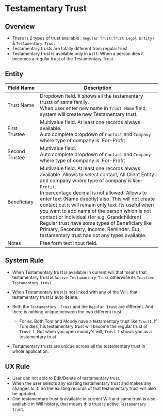 # Testamentary Trust

## Overview

- There is 2 types of trust available : `Regular Trust(Trust Legal Entity)` & `Testamentary Trust`. 
- Testamentary trusts are totally different from regular trust.
- Testamentary trust is available only in `Will`. When a person dies it becomes a regular trust of the Testamentary Trust.

## Entity

| Field Name     | Description                                                  |
| -------------- | ------------------------------------------------------------ |
| Trust Name     | Dropdown field. It shows all the testamentary trusts of same family.<br/>When user enter new name in `Trust Name` field, system will create new Testamentary trust. |
| First Trustee  | Multivalue field. At least one records always available.<br />Auto complete dropdown of `Contact` and `Company` where type of company is `For-Profit | Professional Services | Legal` and `For-Profit | Professional Services | Banking/Credit`. |
| Second Trustee | Multivalue field.<br />Auto complete dropdown of `Contact` and `Company` where type of company is `For-Profit | Professional Services | Legal` and `For-Profit | Professional Services | Banking/Credit`. |
| Beneficiary    | Multivalue field. At least one records always available. Allows to select contact, All Client Entity and company where type of company is `Non-Profit`. <br />In percentage decimal is not allowed. Allows to enter text (Name directly) also. This will not create contact but it will remain only text. Its useful when you want to add name of the person which is not contact or Individual (for e.g. Grandchildren)<br />Regular trust have some types of Beneficiary like Primary, Secondary, Income, Reminder. But testamentary trust has not any types available. |
| Notes          | Free form text input field.                                  |



## System Rule

- When Testamentary trust is available in current will that means that testamentary trust is `Active Testamantary Trust` otherwise its `Inactive Testamantory trust`.

- When Testamentary trust is not linked with any of the Will, that testamentary trust is auto delete.

- Both the `Testamentary  Trust` and the `Regular Trust` are different. And there is nothing unique between the two different trust.

  - For ex. Both Tom and Moody have a testamentary trust like `Trust1`. If Tom dies, his testamentary trust will become the regular trust of `Trust 1`. But when you open moody's will, `Trust 1` shows you as a testamentary trust.

- Testamentary trusts are unique across all the testamentary trust in whole application. 

  

## UX Rule

- User can not able to Edit/Delete of testamentary trust.
- When the user selects any existing testamentary trust and makes any changes to it. So the existing records of that testamentary trust will also be updated.
- One testamentary trust is available in current Will and same trust is also available in Will history, that means this trust is active `Testamentary trust`.



